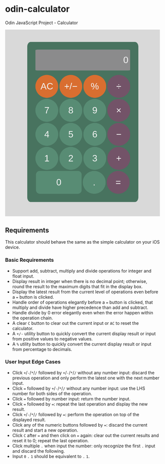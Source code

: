 # odin-calculator
Odin JavaScript Project - Calculator

![Screenshots](./screenshots/calculator.png "Calculator")

## Requirements

This calculator should behave the same as the simple calculator on your iOS device.

### Basic Requirements

- Support add, subtract, multiply and divide operations for integer and float input.
- Display result in integer when there is no decimal point; otherwise, round the result to the maximum digits that fit in the display box.
- Display the latest result from the current level of operations even before a `=` button is clicked.
- Handle order of operations elegantly before a `=` button is clicked, that multiply and divide have higher precedence than add and subtract.
- Handle divide by 0 error elegantly even when the error happen within the operation chain.
- A clear `C` button to clear out the current input or `AC` to reset the calculator.
- A `+/-` utility button to quickly convert the current display result or input from positive values to negative values.
- A `%` utility button to quickly convert the current display result or input from percentage to decimals.

### User Input Edge Cases

- Click `+`/`-`/`*`/`/` followed by `+`/`-`/`*`/`/` without any number input: discard the previous operation and only perform the latest one with the next number input.
- Click `=` followed by `+`/`-`/`*`/`/` without any number input: use the LHS number for both sides of the operation.
- Click `=` followed by number input: return the number input.
- Click `=` followed by `=`: repeat the last operation and display the new result.
- Click `+`/`-`/`*`/`/` followed by `=`: perform the operation on top of the displayed result.
- Click any of the numeric buttons followed by `=`: discard the current result and start a new operation.
- Click `C` after `=` and then click on `=` again: clear out the current results and reset it to 0; repeat the last operation.
- Click multiple `.` when input the number: only recognize the first `.` input and discard the following.
- Input `0` `.` `1` should be equivalent to `.` `1`.